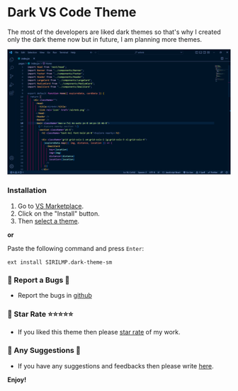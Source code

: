 # Dark VS Code Theme

The most of the developers are liked dark themes so that's why I created only the dark theme now but in future, I am planning more themes.

![Dark VS Code theme](https://raw.githubusercontent.com/sirilmp/dark-theme-vscode/main/preview.png)

### Installation

1. Go to [VS Marketplace](https://marketplace.visualstudio.com/items?itemName=SIRILMP.dark-theme-sm).
2. Click on the "Install" button.
3. Then [select a theme](https://code.visualstudio.com/docs/getstarted/themes#_selecting-the-color-theme).

**or**

Paste the following command and press `Enter`:

```shell
ext install SIRILMP.dark-theme-sm
```


### 📝 Report a Bugs 🐞

* Report the bugs in [github](https://github.com/sirilmp/dark-theme-vscode/issues)


### 📝 Star Rate ⭐⭐⭐⭐⭐

* If you liked this theme then please [star rate](https://marketplace.visualstudio.com/items?itemName=SIRILMP.dark-theme-sm) of my work.

### 📝 Any Suggestions 🧏

* If you have any suggestions and feedbacks then please write [here](https://marketplace.visualstudio.com/items?itemName=SIRILMP.dark-theme-sm&ssr=false#review-details).


**Enjoy!**
